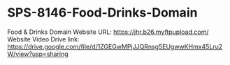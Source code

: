 # SPS-8146-Food-Drinks-Domain
Food &amp; Drinks Domain
Website URL:
https://jhr.b26.myftpupload.com/
Website Video Drive link:
https://drive.google.com/file/d/1ZGEGwMPjJJQRnsg5EUgwwKHmx45Lru2W/view?usp=sharing

